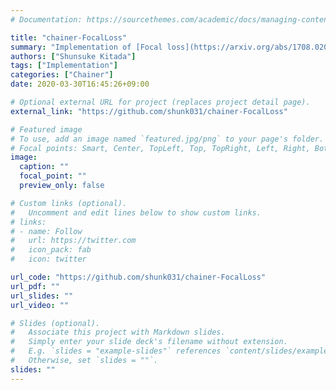 ```yaml
---
# Documentation: https://sourcethemes.com/academic/docs/managing-content/

title: "chainer-FocalLoss"
summary: "Implementation of [Focal loss](https://arxiv.org/abs/1708.02002) in Chainer."
authors: ["Shunsuke Kitada"]
tags: ["Implementation"]
categories: ["Chainer"]
date: 2020-03-30T16:45:26+09:00

# Optional external URL for project (replaces project detail page).
external_link: "https://github.com/shunk031/chainer-FocalLoss"

# Featured image
# To use, add an image named `featured.jpg/png` to your page's folder.
# Focal points: Smart, Center, TopLeft, Top, TopRight, Left, Right, BottomLeft, Bottom, BottomRight.
image:
  caption: ""
  focal_point: ""
  preview_only: false

# Custom links (optional).
#   Uncomment and edit lines below to show custom links.
# links:
# - name: Follow
#   url: https://twitter.com
#   icon_pack: fab
#   icon: twitter

url_code: "https://github.com/shunk031/chainer-FocalLoss"
url_pdf: ""
url_slides: ""
url_video: ""

# Slides (optional).
#   Associate this project with Markdown slides.
#   Simply enter your slide deck's filename without extension.
#   E.g. `slides = "example-slides"` references `content/slides/example-slides.md`.
#   Otherwise, set `slides = ""`.
slides: ""
---
```


